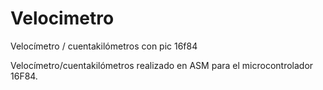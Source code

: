 # Velocimetro
Velocímetro / cuentakilómetros con pic 16f84

Velocímetro/cuentakilómetros realizado en ASM para el microcontrolador 16F84.

